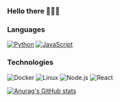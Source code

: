 ### Hello there 👋👋👋

### Languages

[![Python](https://img.shields.io/badge/-Python-000?&logo=python)](https://github.com/GeorgK1?tab=repositories&q=&type=&language=python)
[![JavaScript](https://img.shields.io/badge/-JavaScript-000?&logo=JavaScript&logoColor=ddc508)](https://github.com/GeorgK1?tab=repositories&q=&type=&language=javascript)

### Technologies

![Docker](https://img.shields.io/badge/-Docker-000?&logo=Docker)
![Linux](https://img.shields.io/badge/-Linux-000?&logo=Linux&logoColor=FCC624)
![Node.js](https://img.shields.io/badge/-Node.js-000?&logo=node.js)
![React](https://img.shields.io/badge/-React-000?&logo=React)

[![Anurag's GitHub stats](https://github-readme-stats.vercel.app/api?username=GeorgK1)](https://github.com/anuraghazra/github-readme-stats)
